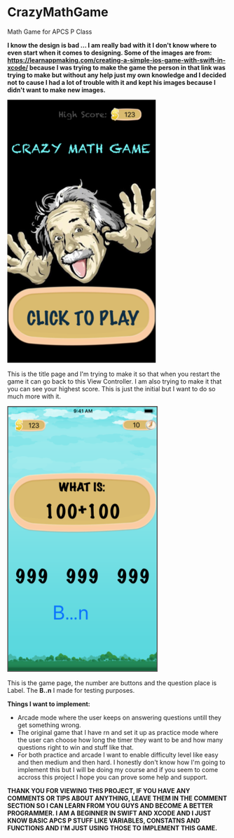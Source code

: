 # CrazyMathGame
Math Game for APCS P Class 

**I know the design is bad ...  I am really bad with it I don't know where to even start when it comes to designing. Some of the images are from: https://learnappmaking.com/creating-a-simple-ios-game-with-swift-in-xcode/ because I was trying to make the game the person in that link was trying to make but without any help just my own knowledge and I decided not to cause I had a lot of trouble with it and kept his images because I didn't want to make new images.**

![](Images/Screen%20Shot%202019-03-19%20at%207.17.35%20PM.png)

This is the title page and I'm trying to make it so that when you restart the game it can go back to this View Controller. I am also trying to make it that you can see your highest score. This is just the initial but I want to do so much more with it.

![](Images/Screen%20Shot%202019-03-19%20at%207.18.00%20PM.png)

This is the game page, the number are buttons and the question place is Label. The **B..n** I made for testing purposes.

**Things I want to implement:**
- Arcade mode where the user keeps on answering questions untill they get something wrong.
- The original game that I have rn and set it up as practice mode where the user can choose how long the timer they want to be and how many questions right to win and stuff like that.
- For both practice and arcade I want to enable difficulty level like easy and then medium and then hard. I honestly don't know how I'm going to implement this but I will be doing my course and if you seem to come accross this project I hope you can prove some help and support.


**THANK YOU FOR VIEWING THIS PROJECT, IF YOU HAVE ANY COMMENTS OR TIPS ABOUT ANYTHING, LEAVE THEM IN THE COMMENT SECTION SO I CAN LEARN FROM YOU GUYS AND BECOME A BETTER PROGRAMMER. I AM A BEGINNER IN SWIFT AND XCODE AND I JUST KNOW BASIC APCS P STUFF LIKE VARIABLES, CONSTATNS AND FUNCTIONS AND I'M JUST USING THOSE TO IMPLEMENT THIS GAME.**


